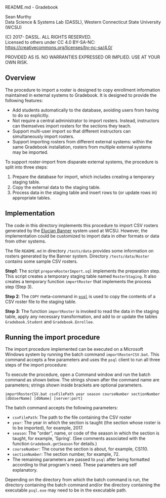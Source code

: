 README.md - Gradebook

Sean Murthy   
Data Science & Systems Lab (DASSL), Western Connecticut State University (WCSU)

(C) 2017- DASSL. ALL RIGHTS RESERVED.   
Licensed to others under CC 4.0 BY-SA-NC:   
https://creativecommons.org/licenses/by-nc-sa/4.0/

PROVIDED AS IS. NO WARRANTIES EXPRESSED OR IMPLIED. USE AT YOUR OWN RISK.


## Overview

The procedure to import a roster is designed to copy enrollment information
maintained in external systems to Gradebook. It is designed to provide the
following features:
- Add students automatically to the database, avoiding users from having to do
so explicitly.
- Not require a central administrator to import rosters. Instead, instructors
can themselves import rosters for the sections they teach.
- Support multi-user import so that different instructors can simultaneously
import rosters.
- Support importing rosters from different external systems: within the same
Gradebook installation, rosters from multiple external systems may be imported.

To support roster-import from disparate external systems, the procedure is split
into three steps:
1. Prepare the database for import, which includes creating a temporary staging
table.
2. Copy the external data to the staging table.
3. Process data in the staging table and insert rows to (or update rows in)
appropriate tables.


## Implementation

The code in this directory implements this procedure to import CSV rosters
generated by the [Elucian Banner](http://www.ellucian.com/student-information-system/)
system used at WCSU. However, the implementation could be customized to import
data in other formats or data from other systems.

The file `README.md` in directory `/tests/data` provides some information on
rosters generated by the Banner system. Directory `/tests/data/Roster` contains
some sample CSV rosters.

__Step1__: The script `prepareRosterImport.sql` implements the preparation step.
This script creates a temporary staging table named `RosterStaging`. It also
creates a temporary function `importRoster` that implements the process step
(Step 3).

__Step 2__: The `COPY` meta-command in [`psql`](https://www.postgresql.org/docs/9.6/static/app-psql.html)
is used to copy the contents of a CSV roster file to the staging table.

__Step 3__: The function `importRoster` is invoked to read the data in the
staging table, apply any necessary transformation, and add to or update the
tables `Gradebook.Student` and `Gradebook.Enrollee`.

## Running the import procedure

The import procedure implemented can be executed on a Microsoft Windows
system by running the batch command `importRosterCSV.bat`. This command accepts
a few parameters and uses the `psql` client to run all three steps of the import procedure:

To execute the procedure, open a Command window and run the batch command as shown
below. The strings shown after the command name are parameters; strings
shown inside brackets are optional parameters.

`importRosterCSV.bat csvFilePath year season courseNumber sectionNumber [dbUserName] [dbName] [server:port]`

The batch command accepts the following parameters:
- `csvFilePath`: The path to the file containing the CSV roster
- `year`: The year in which the section is taught (the section whose roster is
to be imported), for example, 2017.
- `season`: The "order", name, or code of the season in which the section is
taught, for example, 'Spring'. (See comments associated with the function `Gradebook.getSeason` for
details.)
- `courseNumber`: The course the section is about, for example, CS110.
- `sectionNumber`: The section number, for example, 72.
- The remaining parameters are passed to `psql` after being formatted according
to that program's need. These parameters are self explanatory.

Depending on the directory from which the batch command is run, the directory
containing the batch command and/or the directory containing the executable
`psql.exe` may need to be in the executable path.
